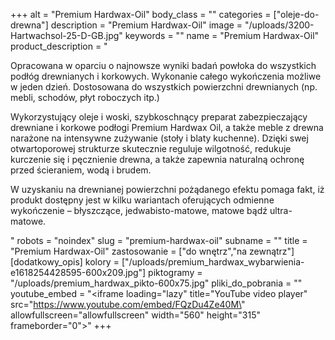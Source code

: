 +++
alt = "Premium Hardwax-Oil"
body_class = ""
categories = ["oleje-do-drewna"]
description = "Premium Hardwax-Oil"
image = "/uploads/3200-Hartwachsol-25-D-GB.jpg"
keywords = ""
name = "Premium Hardwax-Oil"
product_description = "<p>Opracowana w oparciu o najnowsze wyniki badań powłoka do wszystkich podłóg drewnianych i korkowych. Wykonanie całego wykończenia możliwe w jeden dzień. Dostosowana do wszystkich powierzchni drewnianych (np. mebli, schodów, płyt roboczych itp.)</p><p>Wykorzystujący oleje i woski, szybkoschnący preparat zabezpieczający drewniane i korkowe podłogi Premium Hardwax Oil, a także meble z drewna narażone na intensywne zużywanie (stoły i blaty kuchenne). Dzięki swej otwartoporowej strukturze skutecznie reguluje wilgotność, redukuje kurczenie się i pęcznienie drewna, a także zapewnia naturalną ochronę przed ścieraniem, wodą i brudem.</p><p>W uzyskaniu na drewnianej powierzchni pożądanego efektu pomaga fakt, iż produkt dostępny jest w kilku wariantach oferujących odmienne wykończenie – błyszczące, jedwabisto-matowe, matowe bądź ultra-matowe.</p>"
robots = "noindex"
slug = "premium-hardwax-oil"
subname = ""
title = "Premium Hardwax-Oil"
zastosowanie = ["do wnętrz","na zewnątrz"]
[dodatkowy_opis]
kolory = ["/uploads/premium_hardwax_wybarwienia-e1618254428595-600x209.jpg"]
piktogramy = "/uploads/premium_hardwax_pikto-600x75.jpg"
pliki_do_pobrania = ""
youtube_embed = "<iframe loading=\"lazy\" title=\"YouTube video player\" src=\"https://www.youtube.com/embed/FQzDu4Ze40M\" allowfullscreen=\"allowfullscreen\" width=\"560\" height=\"315\" frameborder=\"0\"></iframe>"
+++
